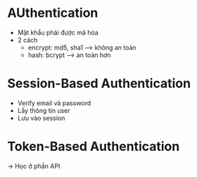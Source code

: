 # AUthentication

- Mật khẩu phải được mã hóa
- 2 cách
  - encrypt: md5, sha1 --> không an toàn
  - hash: bcrypt --> an toàn hơn

# Session-Based Authentication

- Verify email và password
- Lấy thông tin user
- Lưu vào session

# Token-Based Authentication

-> Học ở phần API

